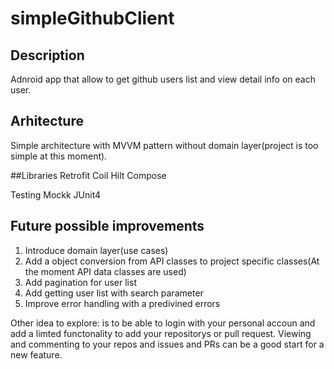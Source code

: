# simpleGithubClient

## Description
Adnroid app that allow to get github users list and view detail info on each user.

## Arhitecture
Simple architecture with MVVM pattern without domain layer(project is too simple at this moment).

##Libraries
Retrofit
Coil
Hilt
Compose

Testing
Mockk
JUnit4

## Future possible improvements
1) Introduce domain layer(use cases)
2) Add a object conversion from API classes to project specific classes(At the moment API data classes are used)
3) Add pagination for user list
4) Add getting user list with search parameter
5) Improve error handling with a predivined errors

Other idea to explore: is to be able to login with your personal accoun and add a limted functonality to add your repositorys or pull request.
Viewing and commenting to your repos and issues and PRs can be a good start for a new feature.
